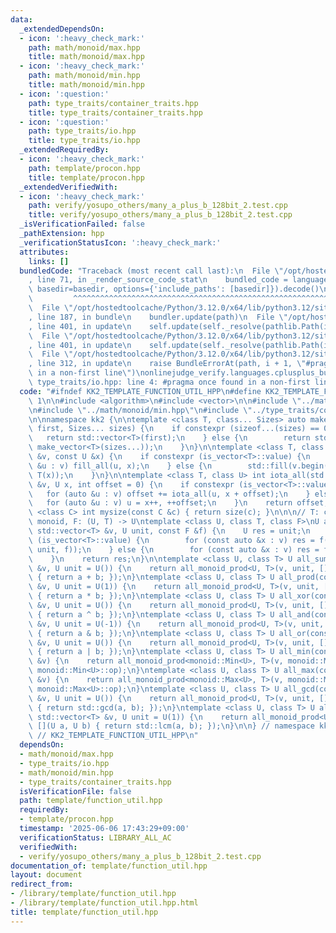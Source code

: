```yaml
---
data:
  _extendedDependsOn:
  - icon: ':heavy_check_mark:'
    path: math/monoid/max.hpp
    title: math/monoid/max.hpp
  - icon: ':heavy_check_mark:'
    path: math/monoid/min.hpp
    title: math/monoid/min.hpp
  - icon: ':question:'
    path: type_traits/container_traits.hpp
    title: type_traits/container_traits.hpp
  - icon: ':question:'
    path: type_traits/io.hpp
    title: type_traits/io.hpp
  _extendedRequiredBy:
  - icon: ':heavy_check_mark:'
    path: template/procon.hpp
    title: template/procon.hpp
  _extendedVerifiedWith:
  - icon: ':heavy_check_mark:'
    path: verify/yosupo_others/many_a_plus_b_128bit_2.test.cpp
    title: verify/yosupo_others/many_a_plus_b_128bit_2.test.cpp
  _isVerificationFailed: false
  _pathExtension: hpp
  _verificationStatusIcon: ':heavy_check_mark:'
  attributes:
    links: []
  bundledCode: "Traceback (most recent call last):\n  File \"/opt/hostedtoolcache/Python/3.12.0/x64/lib/python3.12/site-packages/onlinejudge_verify/documentation/build.py\"\
    , line 71, in _render_source_code_stat\n    bundled_code = language.bundle(stat.path,\
    \ basedir=basedir, options={'include_paths': [basedir]}).decode()\n          \
    \         ^^^^^^^^^^^^^^^^^^^^^^^^^^^^^^^^^^^^^^^^^^^^^^^^^^^^^^^^^^^^^^^^^^^^^^^^^^^^^^^^^\n\
    \  File \"/opt/hostedtoolcache/Python/3.12.0/x64/lib/python3.12/site-packages/onlinejudge_verify/languages/cplusplus.py\"\
    , line 187, in bundle\n    bundler.update(path)\n  File \"/opt/hostedtoolcache/Python/3.12.0/x64/lib/python3.12/site-packages/onlinejudge_verify/languages/cplusplus_bundle.py\"\
    , line 401, in update\n    self.update(self._resolve(pathlib.Path(included), included_from=path))\n\
    \  File \"/opt/hostedtoolcache/Python/3.12.0/x64/lib/python3.12/site-packages/onlinejudge_verify/languages/cplusplus_bundle.py\"\
    , line 401, in update\n    self.update(self._resolve(pathlib.Path(included), included_from=path))\n\
    \  File \"/opt/hostedtoolcache/Python/3.12.0/x64/lib/python3.12/site-packages/onlinejudge_verify/languages/cplusplus_bundle.py\"\
    , line 312, in update\n    raise BundleErrorAt(path, i + 1, \"#pragma once found\
    \ in a non-first line\")\nonlinejudge_verify.languages.cplusplus_bundle.BundleErrorAt:\
    \ type_traits/io.hpp: line 4: #pragma once found in a non-first line\n"
  code: "#ifndef KK2_TEMPLATE_FUNCTION_UTIL_HPP\n#define KK2_TEMPLATE_FUNCTION_UTIL_HPP\
    \ 1\n\n#include <algorithm>\n#include <vector>\n\n#include \"../math/monoid/max.hpp\"\
    \n#include \"../math/monoid/min.hpp\"\n#include \"../type_traits/container_traits.hpp\"\
    \n\nnamespace kk2 {\n\ntemplate <class T, class... Sizes> auto make_vector(int\
    \ first, Sizes... sizes) {\n    if constexpr (sizeof...(sizes) == 0) {\n     \
    \   return std::vector<T>(first);\n    } else {\n        return std::vector<decltype(make_vector<T>(sizes...))>(first,\
    \ make_vector<T>(sizes...));\n    }\n}\n\ntemplate <class T, class U> void fill_all(std::vector<T>\
    \ &v, const U &x) {\n    if constexpr (is_vector<T>::value) {\n        for (auto\
    \ &u : v) fill_all(u, x);\n    } else {\n        std::fill(v.begin(), v.end(),\
    \ T(x));\n    }\n}\n\ntemplate <class T, class U> int iota_all(std::vector<T>\
    \ &v, U x, int offset = 0) {\n    if constexpr (is_vector<T>::value) {\n     \
    \   for (auto &u : v) offset += iota_all(u, x + offset);\n    } else {\n     \
    \   for (auto &u : v) u = x++, ++offset;\n    }\n    return offset;\n}\n\ntemplate\
    \ <class C> int mysize(const C &c) { return size(c); }\n\n\n// T: commutative\
    \ monoid, F: (U, T) -> U\ntemplate <class U, class T, class F>\nU all_monoid_prod(const\
    \ std::vector<T> &v, U unit, const F &f) {\n    U res = unit;\n    if constexpr\
    \ (is_vector<T>::value) {\n        for (const auto &x : v) res = f(res, all_monoid_prod(x,\
    \ unit, f));\n    } else {\n        for (const auto &x : v) res = f(res, x);\n\
    \    }\n    return res;\n}\n\ntemplate <class U, class T> U all_sum(const std::vector<T>\
    \ &v, U unit = U()) {\n    return all_monoid_prod<U, T>(v, unit, [](U a, U b)\
    \ { return a + b; });\n}\ntemplate <class U, class T> U all_prod(const std::vector<T>\
    \ &v, U unit = U(1)) {\n    return all_monoid_prod<U, T>(v, unit, [](U a, U b)\
    \ { return a * b; });\n}\ntemplate <class U, class T> U all_xor(const std::vector<T>\
    \ &v, U unit = U()) {\n    return all_monoid_prod<U, T>(v, unit, [](U a, U b)\
    \ { return a ^ b; });\n}\ntemplate <class U, class T> U all_and(const std::vector<T>\
    \ &v, U unit = U(-1)) {\n    return all_monoid_prod<U, T>(v, unit, [](U a, U b)\
    \ { return a & b; });\n}\ntemplate <class U, class T> U all_or(const std::vector<T>\
    \ &v, U unit = U()) {\n    return all_monoid_prod<U, T>(v, unit, [](U a, U b)\
    \ { return a | b; });\n}\ntemplate <class U, class T> U all_min(const std::vector<T>\
    \ &v) {\n    return all_monoid_prod<monoid::Min<U>, T>(v, monoid::Min<U>::unit(),\
    \ monoid::Min<U>::op);\n}\ntemplate <class U, class T> U all_max(const std::vector<T>\
    \ &v) {\n    return all_monoid_prod<monoid::Max<U>, T>(v, monoid::Max<U>::unit(),\
    \ monoid::Max<U>::op);\n}\ntemplate <class U, class T> U all_gcd(const std::vector<T>\
    \ &v, U unit = U()) {\n    return all_monoid_prod<U, T>(v, unit, [](U a, U b)\
    \ { return std::gcd(a, b); });\n}\ntemplate <class U, class T> U all_lcm(const\
    \ std::vector<T> &v, U unit = U(1)) {\n    return all_monoid_prod<U, T>(v, unit,\
    \ [](U a, U b) { return std::lcm(a, b); });\n}\n\n} // namespace kk2\n\n#endif\
    \ // KK2_TEMPLATE_FUNCTION_UTIL_HPP\n"
  dependsOn:
  - math/monoid/max.hpp
  - type_traits/io.hpp
  - math/monoid/min.hpp
  - type_traits/container_traits.hpp
  isVerificationFile: false
  path: template/function_util.hpp
  requiredBy:
  - template/procon.hpp
  timestamp: '2025-06-06 17:43:29+09:00'
  verificationStatus: LIBRARY_ALL_AC
  verifiedWith:
  - verify/yosupo_others/many_a_plus_b_128bit_2.test.cpp
documentation_of: template/function_util.hpp
layout: document
redirect_from:
- /library/template/function_util.hpp
- /library/template/function_util.hpp.html
title: template/function_util.hpp
---
```


